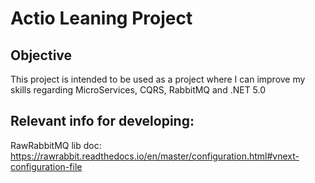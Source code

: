 # Actio Leaning Project


## Objective

This project is intended to be used as a project where I can improve my skills regarding MicroServices, CQRS, RabbitMQ and .NET 5.0

## Relevant info for developing:

RawRabbitMQ lib doc: https://rawrabbit.readthedocs.io/en/master/configuration.html#vnext-configuration-file
